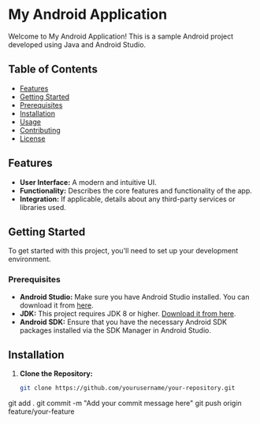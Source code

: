 # My Android Application

Welcome to My Android Application! This is a sample Android project developed using Java and Android Studio.

## Table of Contents

- [Features](#features)
- [Getting Started](#getting-started)
- [Prerequisites](#prerequisites)
- [Installation](#installation)
- [Usage](#usage)
- [Contributing](#contributing)
- [License](#license)

## Features

- **User Interface:** A modern and intuitive UI.
- **Functionality:** Describes the core features and functionality of the app.
- **Integration:** If applicable, details about any third-party services or libraries used.

## Getting Started

To get started with this project, you'll need to set up your development environment.

### Prerequisites

- **Android Studio:** Make sure you have Android Studio installed. You can download it from [here](https://developer.android.com/studio).
- **JDK:** This project requires JDK 8 or higher. [Download it from here](https://www.oracle.com/java/technologies/javase-jdk11-downloads.html).
- **Android SDK:** Ensure that you have the necessary Android SDK packages installed via the SDK Manager in Android Studio.

## Installation

1. **Clone the Repository:**

   ```bash
   git clone https://github.com/yourusername/your-repository.git
   
git add .
git commit -m "Add your commit message here"
git push origin feature/your-feature

